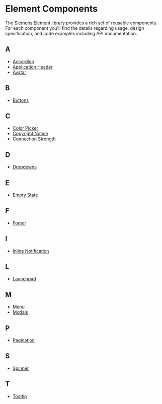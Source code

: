 # Element Components

The [Siemens Element library](https://github.com/siemens/element)
provides a rich set of reusable components. For each component you'll find the
details regarding usage, design specification, and code examples including API
documentation.

## A

- [Accordion](layout-navigation/accordion.md)
- [Application Header](layout-navigation/application-header.md)
- [Avatar](status-notifications/avatar.md)

## B

- [Buttons](buttons-menus/buttons.md)

## C

- [Color Picker](forms-inputs/color-picker.md)
- [Copyright Notice](status-notifications/copyright-notice.md)
- [Connection Strength](status-notifications/connection-strength.md)

## D

- [Dropdowns](buttons-menus/dropdowns.md)

## E

- [Empty State](status-notifications/empty-state.md)

## F

- [Footer](layout-navigation/footer.md)

## I

- [Inline Notification](status-notifications/inline-notification.md)

## L

- [Launchpad](layout-navigation/launchpad.md)

## M

- [Menu](buttons-menus/menu.md)
- [Modals](layout-navigation/modals.md)

## P

- [Pagination](layout-navigation/pagination.md)

## S

- [Spinner](progress-indication/spinner.md)

## T

- [Tooltip](status-notifications/tooltip.md)
